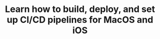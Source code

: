 ---
title: "Learn how to build, deploy, and set up CI/CD pipelines for MacOS and iOS"
description: "A series of tutorials helping you build applications on MacOS and iOS"
navigationBars: both
posts:
  - 01-start-an-ec2-mac-instance
  - 02-connect-to-an-ec2-mac-instance
--- 